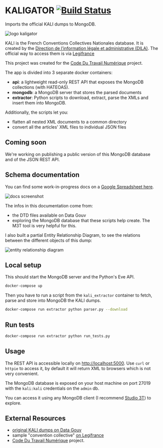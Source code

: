 # KALIGATOR [![Build Status](https://travis-ci.com/SocialGouv/kaligator.svg?branch=master)](https://travis-ci.com/SocialGouv/kaligator)

Imports the official KALI dumps to MongoDB.

![logo kaligator](https://openclipart.org/image/100px/svg_to_png/172471/Krokodil.png)

KALI is the French Conventions Collectives Nationales database. It is created by the [Direction de l’information légale et administrative (DILA)](http://www.dila.premier-ministre.gouv.fr/). The official way to access them is via [Legifrance](https://www.legifrance.gouv.fr/initRechConvColl.do)

This project was created for the [Code Du Travail Numérique](https://incubateur.social.gouv.fr/startups/code-du-travail-numerique/) project.

The app is divided into 3 separate docker containers:

- **api**: a lightweight read-only REST API that exposes the MongoDB collections (with HATEOAS).
- **mongodb**: a MongoDB server that stores the parsed documents
- **extractor**: Python scripts to download, extract, parse the XMLs and insert them into MongoDB.

Additionally, the scripts let you:
- flatten all nested XML documents to a common directory
- convert all the articles' XML files to individual JSON files

## Coming soon

We're working on publishing a public version of this MongoDB database and of the JSON REST API.

## Schema documentation

You can find some work-in-progress docs on a [Google Spreadsheet here](https://docs.google.com/spreadsheets/d/1hD2-zIcXXUEBvkHQ3XWZke_ozbyh0D5PQkEqLC-sOEs/edit?usp=sharing).

![docs screenshot](https://i.imgur.com/8XgOmhL.png)

The infos in this documentation come from:
- the DTD files available on Data Gouv
- exploring the MongoDB database that these scripts help create. The M3T tool is very helpful for this.

I also built a partial Entity Relationship Diagram, to see the relations between the different objects of this dump:

![entity relationship diagram](https://www.lucidchart.com/publicSegments/view/100dd7d0-6a0c-4569-a5d8-580b7ac3f1e3/image.png)

## Local setup

This should start the MongoDB server and the Python's Eve API.

```sh
docker-compose up
```

Then you have to run a script from the `kali_extractor` container to fetch, parse and store into MongoDB the KALI dumps.

```sh
docker-compose run extractor python parser.py --download
```

## Run tests

```sh
docker-compose run extractor python run_tests.py
```

## Usage

The REST API is accessible locally on [http://localhost:5000](http://localhost:5000). Use `curl` or `httpie` to access it, by default it will return XML to browsers which is not very convenient.

The MongoDB database is exposed on your host machine on port 27019 with the `kali:kali` credentials on the `admin` db.

You can access it using any MongoDB client (I recommend [Studio 3T](https://studio3t.com/download/)) to explore.


## External Resources

- [original KALI dumps on Data Gouv](https://www.data.gouv.fr/fr/datasets/kali-conventions-collectives-nationales/)
- sample "convention collective" [on Legifrance](https://www.legifrance.gouv.fr/affichIDCC.do;jsessionid=345B979AD534CB99791356E28B8A9CB0.tplgfr35s_1?idSectionTA=KALISCTA000005733781&cidTexte=KALITEXT000005639851&idConvention=KALICONT000005635890)
- [Code Du Travail Numérique](https://incubateur.social.gouv.fr/startups/code-du-travail-numerique/) project.
